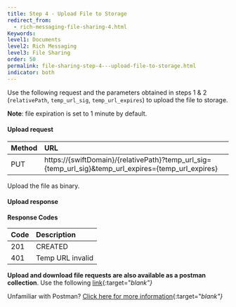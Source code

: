```yaml
---
title: Step 4 - Upload File to Storage
redirect_from:
  - rich-messaging-file-sharing-4.html
Keywords:
level1: Documents
level2: Rich Messaging
level3: File Sharing
order: 50
permalink: file-sharing-step-4---upload-file-to-storage.html
indicator: both
---
```


Use the following request and the parameters obtained in steps 1 & 2 (`relativePath`, `temp_url_sig`, `temp_url_expires`) to upload the file to storage.

**Note**: file expiration is set to 1 minute by default.

#### Upload request

| Method | URL |
| :--- | :--- |
| PUT | https://{swiftDomain}/{relativePath}?temp_url_sig={temp_url_sig}&temp_url_expires={temp_url_expires} |

Upload the file as binary.

#### Upload response

**Response Codes**

| Code | Description |
| :--- | :--- |
| 201 | CREATED |
| 401 | Temp URL invalid |


**Upload and download file requests are also available as a postman collection**. Use the following [link](assets/content/Swift.postman_collection){:target="_blank"}_


Unfamiliar with Postman? [Click here for more information](https://www.getpostman.com/){:target="_blank"}_

